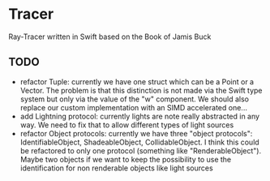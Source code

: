 # Tracer
Ray-Tracer written in Swift based on the Book of Jamis Buck

## TODO
- refactor Tuple: currently we have one struct which can be a Point or a Vector. The problem is that this distinction is not made via the Swift type system but only via the value of the "w" component. We should also replace our custom implementation with an SIMD accelerated one...
- add Lightning protocol: currently lights are note really abstracted in any way. We need to fix that to allow different types of light sources
- refactor Object protocols: currently we have three "object protocols": IdentifiableObject, ShadeableObject, CollidableObject. I think this could be refactored to only one protocol (something like "RenderableObject"). Maybe two objects if we want to keep the possibility to use the identification for non renderable objects like light sources 
